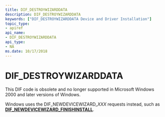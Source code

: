 ```yaml
---
title: DIF_DESTROYWIZARDDATA
description: DIF_DESTROYWIZARDDATA
keywords: ["DIF_DESTROYWIZARDDATA Device and Driver Installation"]
topic_type:
- apiref
api_name:
- DIF_DESTROYWIZARDDATA
api_type:
- NA
ms.date: 10/17/2018
---
```


# DIF_DESTROYWIZARDDATA


This DIF code is obsolete and no longer supported in Microsoft Windows 2000 and later versions of Windows.

Windows uses the DIF_NEWDEVICEWIZARD_*XXX* requests instead, such as [**DIF_NEWDEVICEWIZARD_FINISHINSTALL**](dif-newdevicewizard-finishinstall.md).

 

 





